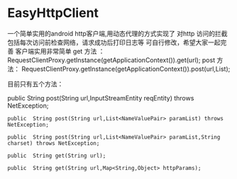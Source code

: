 # EasyHttpClient
一个简单实用的android http客户端,用动态代理的方式实现了 对http 访问的拦截 包括每次访问前检查网络，请求成功后打印日志等 
可自行修改，希望大家一起完善
客户端实用非常简单 
get 方法 ： RequestClientProxy.getInstance(getApplicationContext()).get(url);
post 方法：  RequestClientProxy.getInstance(getApplicationContext()).post(url,List<NameValuePair>);

 目前只有五个方法：
 
  public  String post(String url,InputStreamEntity reqEntity) throws NetException;

	public  String post(String url,List<NameValuePair> paramList) throws NetException;
	
	public  String post(String url,List<NameValuePair> paramList,String charset) throws NetException;
	
	public  String get(String url);
	
	public  String get(String url,Map<String,Object> httpParams);
